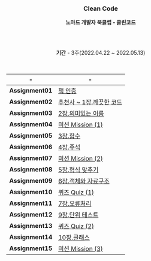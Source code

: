 
<div id="top"></div>

<br />
<br />

<div align="center">
<h3 align="center">Clean Code</h3>

**노마드 개발자 북클럽 - 클린코드**            

</div>

##

<div align="center">
            
<br>

**기간** - 3주(2022.04.22 ~ 2022.05.13)
            
<br>


|-|-|
|:---:|---|
|**Assignment01**|[책 인증](https://github.com/jiwonss/clean-code/blob/main/TIL/Assignment01.md)|
|**Assignment02**|[추천사 ~ 1장.깨끗한 코드](https://github.com/jiwonss/clean-code/blob/main/TIL/Assignment02.md)|
|**Assignment03**|[2장.의미있는 이름](https://github.com/jiwonss/clean-code/blob/main/TIL/Assignment03.md)|
|**Assignment04**|[미션 Mission (1)](https://github.com/jiwonss/clean-code/blob/main/TIL/Assignment04.md)|
|**Assignment05**|[3장.함수](https://github.com/jiwonss/clean-code/blob/main/TIL/Assignment05.md)|
|**Assignment06**|[4장.주석](https://github.com/jiwonss/clean-code/blob/main/TIL/Assignment06.md)|
|**Assignment07**|[미션 Mission (2)](https://github.com/jiwonss/clean-code/blob/main/TIL/Assignment07.md)|
|**Assignment08**|[5장.형식 맞추기](https://github.com/jiwonss/clean-code/blob/main/TIL/Assignment08.md)|
|**Assignment09**|[6장.객체와 자료구조](https://github.com/jiwonss/clean-code/blob/main/TIL/Assignment09.md)|
|**Assignment10**|[퀴즈 Quiz (1)](https://github.com/jiwonss/clean-code/blob/main/TIL/Assignment10.md)|
|**Assignment11**|[7장.오류처리](https://github.com/jiwonss/clean-code/blob/main/TIL/Assignment11.md)|
|**Assignment12**|[9장.단위 테스트](https://github.com/jiwonss/clean-code/blob/main/TIL/Assignment12.md)|
|**Assignment13**|[퀴즈 Quiz (2)](https://github.com/jiwonss/clean-code/blob/main/TIL/Assignment13.md)|
|**Assignment14**|[10장.클래스](https://github.com/jiwonss/clean-code/blob/main/TIL/Assignment14.md)|
|**Assignment15**|[미션 Mission (3)](https://github.com/jiwonss/clean-code/blob/main/TIL/Assignment15.md)|

</div>         

            
            
